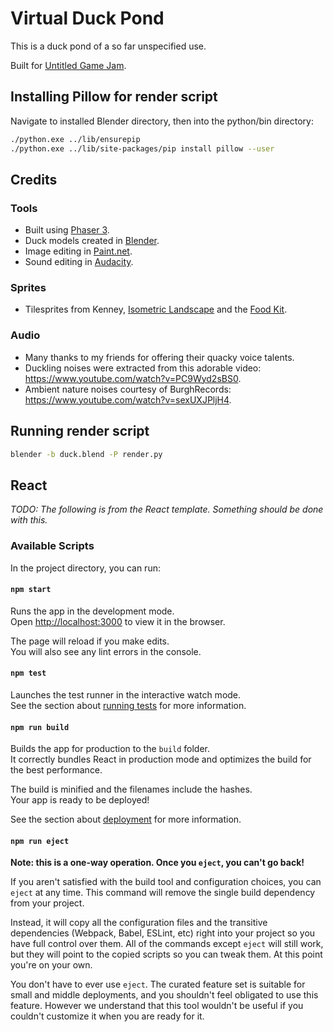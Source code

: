 # Virtual Duck Pond

This is a duck pond of a so far unspecified use.

Built for [Untitled Game Jam](https://itch.io/jam/untitled-game-jam-37).


## Installing Pillow for render script

Navigate to installed Blender directory, then into the python/bin directory:

```bash
./python.exe ../lib/ensurepip
./python.exe ../lib/site-packages/pip install pillow --user
```
## Credits

### Tools

* Built using [Phaser 3](https://phaser.io/phaser3).
* Duck models created in [Blender](https://www.blender.org/).
* Image editing in [Paint.net](https://www.getpaint.net/).
* Sound editing in [Audacity](https://www.audacityteam.org/).

### Sprites

* Tilesprites from Kenney, [Isometric Landscape](https://www.kenney.nl/assets/isometric-landscape) and the [Food Kit](https://www.kenney.nl/assets/food-kit).

### Audio

* Many thanks to my friends for offering their quacky voice talents.
* Duckling noises were extracted from this adorable video: https://www.youtube.com/watch?v=PC9Wyd2sBS0.
* Ambient nature noises courtesy of BurghRecords: https://www.youtube.com/watch?v=sexUXJPljH4.

## Running render script

```bash
blender -b duck.blend -P render.py
```

## React

*TODO: The following is from the React template. Something should be done with this.*

### Available Scripts

In the project directory, you can run:

#### `npm start`

Runs the app in the development mode.<br />
Open [http://localhost:3000](http://localhost:3000) to view it in the browser.

The page will reload if you make edits.<br />
You will also see any lint errors in the console.

#### `npm test`

Launches the test runner in the interactive watch mode.<br />
See the section about [running tests](https://facebook.github.io/create-react-app/docs/running-tests) for more information.

#### `npm run build`

Builds the app for production to the `build` folder.<br />
It correctly bundles React in production mode and optimizes the build for the best performance.

The build is minified and the filenames include the hashes.<br />
Your app is ready to be deployed!

See the section about [deployment](https://facebook.github.io/create-react-app/docs/deployment) for more information.

#### `npm run eject`

**Note: this is a one-way operation. Once you `eject`, you can't go back!**

If you aren't satisfied with the build tool and configuration choices, you can `eject` at any time. This command will remove the single build dependency from your project.

Instead, it will copy all the configuration files and the transitive dependencies (Webpack, Babel, ESLint, etc) right into your project so you have full control over them. All of the commands except `eject` will still work, but they will point to the copied scripts so you can tweak them. At this point you're on your own.

You don't have to ever use `eject`. The curated feature set is suitable for small and middle deployments, and you shouldn't feel obligated to use this feature. However we understand that this tool wouldn't be useful if you couldn't customize it when you are ready for it.
